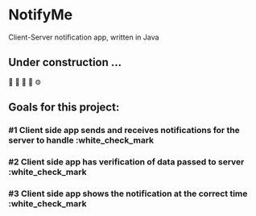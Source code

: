 # NotifyMe
Client-Server notification app, written in Java

## Under construction ...

 :hammer: :straight_ruler: :triangular_ruler: :wrench: :gear:
 
## Goals for this project:

### #1 Client side app sends and receives notifications for the server to handle :white_check_mark
### #2 Client side app has verification of data passed to server :white_check_mark
### #3 Client side app shows the notification at the correct time :white_check_mark
